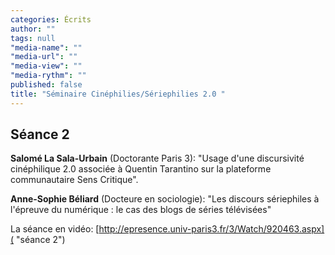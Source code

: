 ```yaml
---
categories: Écrits
author: ""
tags: null
"media-name": ""
"media-url": ""
"media-view": ""
"media-rythm": ""
published: false
title: "Séminaire Cinéphilies/Sériephilies 2.0 "
---
```


## Séance 2
**Salomé La Sala-Urbain** (Doctorante Paris 3): "Usage d'une discursivité cinéphilique 2.0 associée à Quentin Tarantino sur la plateforme communautaire Sens Critique". 

**Anne-Sophie Béliard** (Docteure en sociologie): "Les discours sériephiles à l'épreuve du numérique : le cas des blogs de séries télévisées"

La séance en vidéo: [http://epresence.univ-paris3.fr/3/Watch/920463.aspx]( "séance 2")

